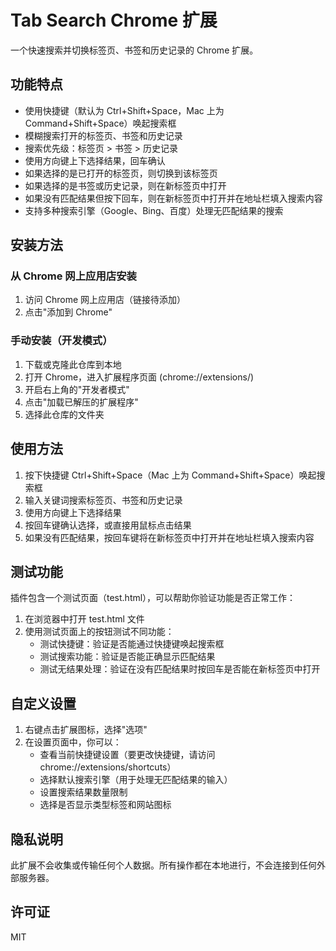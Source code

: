 # Tab Search Chrome 扩展

一个快速搜索并切换标签页、书签和历史记录的 Chrome 扩展。

## 功能特点

- 使用快捷键（默认为 Ctrl+Shift+Space，Mac 上为 Command+Shift+Space）唤起搜索框
- 模糊搜索打开的标签页、书签和历史记录
- 搜索优先级：标签页 > 书签 > 历史记录
- 使用方向键上下选择结果，回车确认
- 如果选择的是已打开的标签页，则切换到该标签页
- 如果选择的是书签或历史记录，则在新标签页中打开
- 如果没有匹配结果但按下回车，则在新标签页中打开并在地址栏填入搜索内容
- 支持多种搜索引擎（Google、Bing、百度）处理无匹配结果的搜索

## 安装方法

### 从 Chrome 网上应用店安装

1. 访问 Chrome 网上应用店（链接待添加）
2. 点击"添加到 Chrome"

### 手动安装（开发模式）

1. 下载或克隆此仓库到本地
2. 打开 Chrome，进入扩展程序页面 (chrome://extensions/)
3. 开启右上角的"开发者模式"
4. 点击"加载已解压的扩展程序"
5. 选择此仓库的文件夹

## 使用方法

1. 按下快捷键 Ctrl+Shift+Space（Mac 上为 Command+Shift+Space）唤起搜索框
2. 输入关键词搜索标签页、书签和历史记录
3. 使用方向键上下选择结果
4. 按回车键确认选择，或直接用鼠标点击结果
5. 如果没有匹配结果，按回车键将在新标签页中打开并在地址栏填入搜索内容

## 测试功能

插件包含一个测试页面（test.html），可以帮助你验证功能是否正常工作：

1. 在浏览器中打开 test.html 文件
2. 使用测试页面上的按钮测试不同功能：
   - 测试快捷键：验证是否能通过快捷键唤起搜索框
   - 测试搜索功能：验证是否能正确显示匹配结果
   - 测试无结果处理：验证在没有匹配结果时按回车是否能在新标签页中打开

## 自定义设置

1. 右键点击扩展图标，选择"选项"
2. 在设置页面中，你可以：
   - 查看当前快捷键设置（要更改快捷键，请访问 chrome://extensions/shortcuts）
   - 选择默认搜索引擎（用于处理无匹配结果的输入）
   - 设置搜索结果数量限制
   - 选择是否显示类型标签和网站图标

## 隐私说明

此扩展不会收集或传输任何个人数据。所有操作都在本地进行，不会连接到任何外部服务器。

## 许可证

MIT